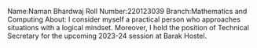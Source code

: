 Name:Naman Bhardwaj
Roll Number:220123039
Branch:Mathematics and Computing
About:
I consider myself a practical person who approaches situations with a logical mindset.
Moreover, I hold the position of Technical Secretary for the upcoming 2023-24 session at Barak Hostel.




